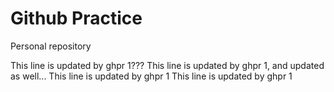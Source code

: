 # Github Practice

Personal repository

This line is updated by ghpr 1???
This line is updated by ghpr 1, and updated as well...
This line is updated by ghpr 1
This line is updated by ghpr 1
